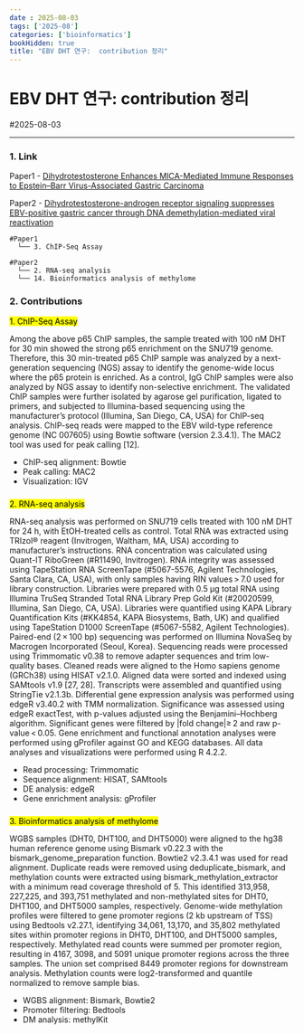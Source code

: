 ```yaml
---
date : 2025-08-03
tags: ['2025-08']
categories: ['bioinformatics']
bookHidden: true
title: "EBV DHT 연구:  contribution 정리"
---
```


# EBV DHT 연구: contribution 정리

#2025-08-03

---

### 1. Link

Paper1 - [Dihydrotestosterone Enhances MICA-Mediated Immune Responses to Epstein–Barr Virus-Associated Gastric Carcinoma](https://www.mdpi.com/2072-6694/16/18/3219)

Paper2 - [Dihydrotestosterone-androgen receptor signaling suppresses EBV-positive gastric cancer through DNA demethylation-mediated viral reactivation](https://link.springer.com/article/10.1007/s10120-025-01626-6)

```
#Paper1
  └── 3. ChIP-Seq Assay

#Paper2
  └── 2. RNA-seq analysis
  └── 14. Bioinformatics analysis of methylome
```

###

### 2. Contributions

<mark>1. ChIP-Seq Assay</mark>

Among the above p65 ChIP samples, the sample treated with 100 nM DHT for 30 min showed the strong p65 enrichment on the SNU719 genome. Therefore, this 30 min-treated p65 ChIP sample was analyzed by a next-generation sequencing (NGS) assay to identify the genome-wide locus where the p65 protein is enriched. As a control, IgG ChIP samples were also analyzed by NGS assay to identify non-selective enrichment. The validated ChIP samples were further isolated by agarose gel purification, ligated to primers, and subjected to Illumina-based sequencing using the manufacturer’s protocol (Illumina, San Diego, CA, USA) for ChIP-seq analysis. ChIP-seq reads were mapped to the EBV wild-type reference genome (NC 007605) using Bowtie software (version 2.3.4.1). The MAC2 tool was used for peak calling [12].

* ChIP-seq alignment: Bowtie
* Peak calling: MAC2
* Visualization: IGV

###

<mark>2. RNA-seq analysis</mark>

RNA-seq analysis was performed on SNU719 cells treated with 100 nM DHT for 24 h, with EtOH-treated cells as control. Total RNA was extracted using TRIzol® reagent (Invitrogen, Waltham, MA, USA) according to manufacturer’s instructions. RNA concentration was calculated using Quant-IT RiboGreen (#R11490, Invitrogen). RNA integrity was assessed using TapeStation RNA ScreenTape (#5067-5576, Agilent Technologies, Santa Clara, CA, USA), with only samples having RIN values > 7.0 used for library construction. Libraries were prepared with 0.5 μg total RNA using Illumina TruSeq Stranded Total RNA Library Prep Gold Kit (#20020599, Illumina, San Diego, CA, USA). Libraries were quantified using KAPA Library Quantification Kits (#KK4854, KAPA Biosystems, Bath, UK) and qualified using TapeStation D1000 ScreenTape (#5067-5582, Agilent Technologies). Paired-end (2 × 100 bp) sequencing was performed on Illumina NovaSeq by Macrogen Incorporated (Seoul, Korea). Sequencing reads were processed using Trimmomatic v0.38 to remove adapter sequences and trim low-quality bases. Cleaned reads were aligned to the Homo sapiens genome (GRCh38) using HISAT v2.1.0. Aligned data were sorted and indexed using SAMtools v1.9 [27, 28]. Transcripts were assembled and quantified using StringTie v2.1.3b. Differential gene expression analysis was performed using edgeR v3.40.2 with TMM normalization. Significance was assessed using edgeR exactTest, with p-values adjusted using the Benjamini–Hochberg algorithm. Significant genes were filtered by |fold change|≥ 2 and raw p-value < 0.05. Gene enrichment and functional annotation analyses were performed using gProfiler against GO and KEGG databases. All data analyses and visualizations were performed using R 4.2.2.

* Read processing: Trimmomatic
* Sequence alignment: HISAT, SAMtools
* DE analysis: edgeR
* Gene enrichment analysis: gProfiler

###

<mark>3. Bioinformatics analysis of methylome</mark>

WGBS samples (DHT0, DHT100, and DHT5000) were aligned to the hg38 human reference genome using Bismark v0.22.3 with the bismark_genome_preparation function. Bowtie2 v2.3.4.1 was used for read alignment. Duplicate reads were removed using deduplicate_bismark, and methylation counts were extracted using bismark_methylation_extractor with a minimum read coverage threshold of 5. This identified 313,958, 227,225, and 393,751 methylated and non-methylated sites for DHT0, DHT100, and DHT5000 samples, respectively. Genome-wide methylation profiles were filtered to gene promoter regions (2 kb upstream of TSS) using Bedtools v2.27.1, identifying 34,061, 13,170, and 35,802 methylated sites within promoter regions in DHT0, DHT100, and DHT5000 samples, respectively. Methylated read counts were summed per promoter region, resulting in 4167, 3098, and 5091 unique promoter regions across the three samples. The union set comprised 8449 promoter regions for downstream analysis. Methylation counts were log2-transformed and quantile normalized to remove sample bias.

* WGBS alignment: Bismark, Bowtie2
* Promoter filtering: Bedtools
* DM analysis: methylKit

#